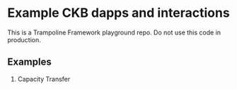 # Example CKB dapps and interactions

This is a Trampoline Framework playground repo. Do not use this code in production.

## Examples

1. Capacity Transfer
